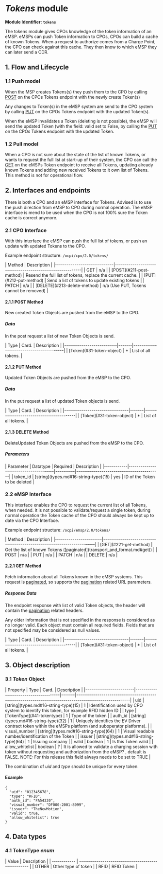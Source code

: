 # _Tokens_ module

**Module Identifier: `tokens`**

The tokens module gives CPOs knowledge of the token information of an eMSP.
eMSPs can push Token information to CPOs, CPOs can build a cache of known Tokens.
When a request to authorize comes from a Charge Point, the CPO can check against this cache. 
They then know to which eMSP they can later send a CDR. 


## 1. Flow and Lifecycle

### 1.1 Push model

When the MSP creates Tokens(s) they push them to the CPO by calling [POST](#211-post-method) on the CPOs
Tokens endpoint with the newly create Token(s)

Any changes to Token(s) in the eMSP system are send to the CPO system by calling [PUT](#212-put-method)
on the CPOs Tokens endpoint with the updated Token(s).

When the eMSP invalidates a Token (deleting is not possible), 
the eMSP will send the updated Token (with the field: valid set to False, by calling the [PUT](#212-put-method)
on the CPOs Tokens endpoint with the updated Token. 


### 1.2 Pull model

When a CPO is not sure about the state of the list of known Tokens, or wants to request the full 
list at start-up of their system, the CPO can call the [GET](#221-get-method) on the eMSPs Token endpoint to receive
all Tokens, updating already known Tokens and adding new received Tokens to it own list of Tokens.
This method is not for operational flow.


## 2. Interfaces and endpoints

There is both a CPO and an eMSP interface for Tokens. Advised is to use the push direction from eMSP to CPO during normal operation.
The eMSP interface is mend to be used when the CPO is not 100% sure the Token cache is correct anymore.


### 2.1 CPO Interface

With this interface the eMSP can push the full list of tokens, or push an update with updated Tokens to the CPO.

Example endpoint structure: `/ocpi/cpo/2.0/tokens/`

<div><!-- ---------------------------------------------------------------------------- --></div>
| Method                       | Description                                                |
|------------------------------|------------------------------------------------------------|
| GET                          | n/a                                                        |
| [POST](#211-post-method)     | Resend the full list of tokens, replace the current cache. |
| [PUT](#212-put-method)       | Send a list of tokens to update existing tokens            |
| PATCH                        | n/a                                                        |
| [DELETE](#213-delete-method) | n/a (Use PUT, Tokens cannot be removed)                    |
<div><!-- ---------------------------------------------------------------------------- --></div>

#### 2.1.1 __POST__ Method

New created Token Objects are pushed from the eMSP to the CPO. 

##### Data

In the post request a list of new Token Objects is send.

<div><!-- ---------------------------------------------------------------------------- --></div>
| Type                      | Card. | Description                              |
|---------------------------|-------|------------------------------------------|
| [Token](#31-token-object) | *     | List of all tokens.                      |
<div><!-- ---------------------------------------------------------------------------- --></div>


#### 2.1.2 __PUT__ Method

Updated Token Objects are pushed from the eMSP to the CPO. 

##### Data

In the put request a list of updated Token objects is send.

<div><!-- ---------------------------------------------------------------------------- --></div>
| Type                            | Card. | Description                              |
|---------------------------------|-------|------------------------------------------|
| [Token](#31-token-object)       | *     | List of all tokens.                      |
<div><!-- ---------------------------------------------------------------------------- --></div>


#### 2.1.3 __DELETE__ Method

DeleteUpdated Token Objects are pushed from the eMSP to the CPO. 

##### Parameters

<div><!-- ---------------------------------------------------------------------------- --></div>
| Parameter  | Datatype                              | Required | Description                               |
|------------|---------------------------------------|----------|-------------------------------------------|
| token_id   | [string](types.md#16-string-type)(15) | yes      | ID of the Token to be deleted             |
<div><!-- ---------------------------------------------------------------------------- --></div>


### 2.2 eMSP Interface

This interface enables the CPO to request the current list of all Tokens, when needed.
It is not possible to validate/request a single token, during normal operation the Token cache of the CPO should always
be kept up to date via the CPO Interface.

Example endpoint structure: `/ocpi/emsp/2.0/tokens/`


<div><!-- ---------------------------------------------------------------------------- --></div>
| Method                 | Description                                                             |
|------------------------|-------------------------------------------------------------------------|
| [GET](#221-get-method) | Get the list of known Tokens ([paginated](transport_and_format.md#get)) |
| POST                   | n/a                                                                     |
| PUT                    | n/a                                                                     |
| PATCH                  | n/a                                                                     |
| DELETE                 | n/a                                                                     |
<div><!-- ---------------------------------------------------------------------------- --></div>


#### 2.2.1 __GET__ Method

Fetch information about all Tokens known in the eMSP systems.
This request is [paginated](transport_and_format.md#get), so supports the [pagination](transport_and_format.md#paginated-request) related URL parameters.


##### Response Data

The endpoint response with list of valid Token objects, the header will contain the [pagination](transport_and_format.md#paginated-response) related headers. 

Any older information that is not specified in the response is considered as no longer valid.
Each object must contain all required fields. Fields that are not specified may be considered as null values.


<div><!-- ---------------------------------------------------------------------------- --></div>
| Type                            | Card. | Description                              |
|---------------------------------|-------|------------------------------------------|
| [Token](#31-token-object)       | *     | List of all tokens.                      |
<div><!-- ---------------------------------------------------------------------------- --></div>


## 3. Object description

### 3.1 _Token_ Object

<div><!-- ---------------------------------------------------------------------------- --></div>
| Property                | Type                                  | Card. | Description                                                                                             |
|-------------------------|---------------------------------------|-------|---------------------------------------------------------------------------------------------------------|
| uid                     | [string](types.md#16-string-type)(15) | 1     | Identification used by CPO system to identify this token, for example RFID hidden ID                    |
| type                    | [TokenType](#41-tokentype)            | 1     | Type of the token                                                                                       |
| auth_id                 | [string](types.md#16-string-type)(32) | 1     | Uniquely identifies the EV Driver contract token within the eMSPs platform (and suboperator platforms). |
| visual_number           | [string](types.md#16-string-type)(64) | 1     | Visual readable number/identification of the Token                                                      |
| issuer                  | [string](types.md#16-string-type)(64) | 1     | Issuing company                                                                                         |
| valid                   | boolean                               | 1     | Is this Token valid                                                                                     |
| allow_whitelist         | boolean                               | ?     | It is allowed to validate a charging session with token without requesting and authorization from the eMSP? , default is FALSE. NOTE: For this release this field always needs to be set to TRUE |
<div><!-- ---------------------------------------------------------------------------- --></div>

The combination of _uid_ and _type_ should be unique for every token.


#### Example

```
{
  "uid": "012345678",
  "type": "RFID",
  "auth_id": "FA54320",
  "visual_number": "DF000-2001-8999",
  "issuer": "TheNewMotion",
  "valid": true,
  "allow_whitelist": true
}
```


## 4. Data types

### 4.1 TokenType *enum*

<div><!-- ---------------------------------------------------------------------------- --></div>
| Value        | Description                                          |
| ------------ | ---------------------------------------------------- |
| OTHER        | Other type of token                                  |
| RFID         | RFID Token                                           |
<div><!-- ---------------------------------------------------------------------------- --></div>
